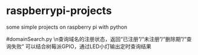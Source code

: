 # raspberrypi-projects
some simple projects on raspberry pi with python

#domainSearch.py
\n查询域名的注册状态，返回“已注册”/“未注册”/“删除期”/“查询失败”
可以结合树莓派GPIO，通过LED小灯输出定时查询结果
